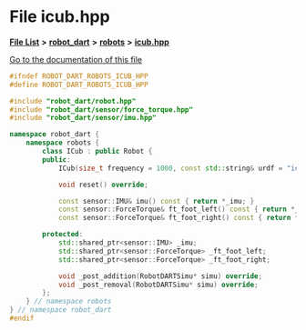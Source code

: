 

# File icub.hpp

[**File List**](files.md) **>** [**robot\_dart**](dir_166284c5f0440000a6384365f2a45567.md) **>** [**robots**](dir_087fbdcd93b501a5d3f98df93e9f8cc4.md) **>** [**icub.hpp**](icub_8hpp.md)

[Go to the documentation of this file](icub_8hpp.md)


```C++
#ifndef ROBOT_DART_ROBOTS_ICUB_HPP
#define ROBOT_DART_ROBOTS_ICUB_HPP

#include "robot_dart/robot.hpp"
#include "robot_dart/sensor/force_torque.hpp"
#include "robot_dart/sensor/imu.hpp"

namespace robot_dart {
    namespace robots {
        class ICub : public Robot {
        public:
            ICub(size_t frequency = 1000, const std::string& urdf = "icub/icub.urdf", const std::vector<std::pair<std::string, std::string>>& packages = {{"icub_description", "icub/icub_description"}});

            void reset() override;

            const sensor::IMU& imu() const { return *_imu; }
            const sensor::ForceTorque& ft_foot_left() const { return *_ft_foot_left; }
            const sensor::ForceTorque& ft_foot_right() const { return *_ft_foot_right; }

        protected:
            std::shared_ptr<sensor::IMU> _imu;
            std::shared_ptr<sensor::ForceTorque> _ft_foot_left;
            std::shared_ptr<sensor::ForceTorque> _ft_foot_right;

            void _post_addition(RobotDARTSimu* simu) override;
            void _post_removal(RobotDARTSimu* simu) override;
        };
    } // namespace robots
} // namespace robot_dart
#endif
```



